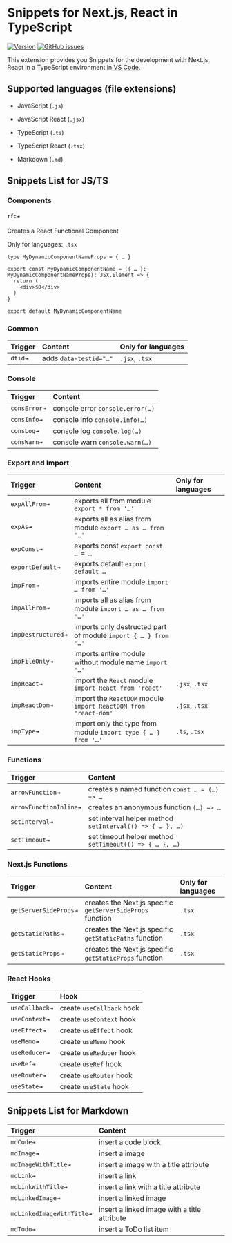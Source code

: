 # Snippets for Next.js, React in TypeScript

[![Version](https://vsmarketplacebadge.apphb.com/version-short/mheob.vscode-snippets.svg?style=for-the-badge&logo=visual-studio-code&logoColor=007ACC)](https://marketplace.visualstudio.com/items?itemName=mheob.vscode-snippets) [![GitHub issues](https://img.shields.io/github/issues/mheob/vscode-snippets?logo=github&style=for-the-badge)](https://github.com/mheob/vscode-snippets)

This extension provides you Snippets for the development with Next.js, React in a TypeScript environment in [VS Code](https://code.visualstudio.com/).

## Supported languages (file extensions)

- JavaScript (`.js`)
- JavaScript React (`.jsx`)
- TypeScript (`.ts`)
- TypeScript React (`.tsx`)

- Markdown (`.md`)

## Snippets List for JS/TS

### Components

#### `rfc⇥`

Creates a React Functional Component

Only for languages: `.tsx`

```tsx
type MyDynamicComponentNameProps = { … }

export const MyDynamicComponentName = ({ … }: MyDynamicComponentNameProps): JSX.Element => {
  return (
    <div>$0</div>
  )
}

export default MyDynamicComponentName
```

### Common

| Trigger | Content                | Only for languages |
| :------ | :--------------------- | :----------------- |
| `dtid⇥` | adds `data-testid="…"` | `.jsx`, `.tsx`     |

### Console

| Trigger      | Content                          |
| :----------- | :------------------------------- |
| `consError⇥` | console error `console.error(…)` |
| `consInfo⇥`  | console info `console.info(…)`   |
| `consLog⇥`   | console log `console.log(…)`     |
| `consWarn⇥`  | console warn `console.warn(…)`   |

### Export and Import

| Trigger            | Content                                                         | Only for languages |
| :----------------- | :-------------------------------------------------------------- | :----------------- |
| `expAllFrom⇥`      | exports all from module `export * from '…'`                     |                    |
| `expAs⇥`           | exports all as alias from module `export … as … from '…'`       |                    |
| `expConst⇥`        | exports const `export const … = …`                              |                    |
| `exportDefault⇥`   | exports default `export default …`                              |                    |
| `impFrom⇥`         | imports entire module `import … from '…'`                       |                    |
| `impAllFrom⇥`      | imports all as alias from module `import … as … from '…'`       |                    |
| `impDestructured⇥` | imports only destructed part of module `import { … } from '…'`  |                    |
| `impFileOnly⇥`     | imports entire module without module name `import '…'`          |                    |
| `impReact⇥`        | import the `React` module `import React from 'react'`           | `.jsx`, `.tsx`     |
| `impReactDom⇥`     | import the `ReactDOM` module `import ReactDOM from 'react-dom'` | `.jsx`, `.tsx`     |
| `impType⇥`         | import only the type from module `import type { … } from '…'`   | `.ts`, `.tsx`      |

### Functions

| Trigger                | Content                                                  |
| :--------------------- | :------------------------------------------------------- |
| `arrowFunction⇥`       | creates a named function `const … = (…) => …`            |
| `arrowFunctionInline⇥` | creates an anonymous function `(…) => …`                 |
| `setInterval⇥`         | set interval helper method `setInterval(() => { … }, …)` |
| `setTimeout⇥`          | set timeout helper method `setTimeout(() => { … }, …)`   |

### Next.js Functions

| Trigger               | Content                                                    | Only for languages |
| :-------------------- | :--------------------------------------------------------- | :----------------- |
| `getServerSideProps⇥` | creates the Next.js specific `getServerSideProps` function | `.tsx`             |
| `getStaticPaths⇥`     | creates the Next.js specific `getStaticPaths` function     | `.tsx`             |
| `getStaticProps⇥`     | creates the Next.js specific `getStaticProps` function     | `.tsx`             |

### React Hooks

| Trigger        | Hook                      |
| :------------- | :------------------------ |
| `useCallback⇥` | create `useCallback` hook |
| `useContext⇥`  | create `useContext` hook  |
| `useEffect⇥`   | create `useEffect` hook   |
| `useMemo⇥`     | create `useMemo` hook     |
| `useReducer⇥`  | create `useReducer` hook  |
| `useRef⇥`      | create `useRef` hook      |
| `useRouter⇥`   | create `useRouter` hook   |
| `useState⇥`    | create `useState` hook    |

## Snippets List for Markdown

| Trigger                   | Content                                      |
| :------------------------ | :------------------------------------------- |
| `mdCode⇥`                 | insert a code block                          |
| `mdImage⇥`                | insert a image                               |
| `mdImageWithTitle⇥`       | insert a image with a title attribute        |
| `mdLink⇥`                 | insert a link                                |
| `mdLinkWithTitle⇥`        | insert a link with a title attribute         |
| `mdLinkedImage⇥`          | insert a linked image                        |
| `mdLinkedImageWithTitle⇥` | insert a linked image with a title attribute |
| `mdTodo⇥`                 | insert a ToDo list item                      |
